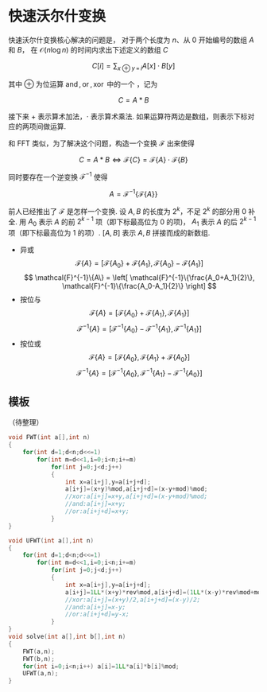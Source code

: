 # 快速沃尔什变换

快速沃尔什变换核心解决的问题是，
对于两个长度为 $n$、从 $0$
开始编号的数组 $A$ 和 $B$，
在 $\mathcal{O}(n\log{n})$
的时间内求出下述定义的数组 $C$

$$C[i] = \sum_{x \oplus y \, = \, i}{A[x] \cdot B[y]}$$

其中 $\oplus$ 为位运算 $\operatorname{and}, \operatorname{or}, \operatorname{xor}$ 中的一个 ，记为

$$C = A * B$$

接下来 $+$ 表示算术加法，$\cdot$ 表示算术乘法.
如果运算符两边是数组，则表示下标对应的两项间做运算.

和 FFT 类似，为了解决这个问题，构造一个变换 $\mathcal{F}$ 出来使得

$$
C = A * B
\Longleftrightarrow
\mathcal{F}\{C\} = \mathcal{F}\{A\} \cdot \mathcal{F}\{B\}
$$

同时要存在一个逆变换 $\mathcal{F}^{-1}$ 使得

$$A = \mathcal{F}^{-1}\{\mathcal{F}\{A\}\}$$

前人已经推出了 $\mathcal{F}$ 是怎样一个变换.
设 $A, B$ 的长度为 $2^k$，不足 $2^k$ 的部分用 $0$ 补全.
用 $A_0$ 表示 $A$ 的前 $2^{k-1}$ 项（即下标最高位为 $0$ 的项)，
$A_1$ 表示 $A$ 的后 $2^{k-1}$ 项（即下标最高位为 $1$ 的项）.
$[A, B]$ 表示 $A, B$ 拼接而成的新数组.

* 异或
$$
\mathcal{F}\{A\} =
\left[\mathcal{F}\{A_0\}+\mathcal{F}\{A_1\},
\mathcal{F}\{A_0\}-\mathcal{F}\{A_1\}\right]
$$
$$
\mathcal{F}^{-1}\{A\} =
\left[
\mathcal{F}^{-1}\{\frac{A_0+A_1}{2}\},
\mathcal{F}^{-1}\{\frac{A_0-A_1}{2}\}
\right]
$$
* 按位与
$$
\mathcal{F}\{A\} =
\left[\mathcal{F}\{A_0\}+\mathcal{F}\{A_1\},
\mathcal{F}\{A_1\}\right]
$$
$$
\mathcal{F}^{-1}\{A\} =
\left[
\mathcal{F}^{-1}\{A_0\}-\mathcal{F}^{-1}\{A_1\},
\mathcal{F}^{-1}\{A_1\}
\right]
$$
* 按位或
$$
\mathcal{F}\{A\} =
\left[\mathcal{F}\{A_0\},
\mathcal{F}\{A_1\}+\mathcal{F}\{A_0\}\right]
$$
$$
\mathcal{F}^{-1}\{A\} =
\left[
\mathcal{F}^{-1}\{A_0\},
\mathcal{F}^{-1}\{A_1\}-\mathcal{F}^{-1}\{A_0\}
\right]
$$

## 模板
（待整理）
```cpp
void FWT(int a[],int n)  
{  
    for(int d=1;d<n;d<<=1)  
        for(int m=d<<1,i=0;i<n;i+=m)  
            for(int j=0;j<d;j++)  
            {  
                int x=a[i+j],y=a[i+j+d];  
                a[i+j]=(x+y)%mod,a[i+j+d]=(x-y+mod)%mod;  
                //xor:a[i+j]=x+y,a[i+j+d]=(x-y+mod)%mod;  
                //and:a[i+j]=x+y;  
                //or:a[i+j+d]=x+y;  
            }  
}

void UFWT(int a[],int n)  
{  
    for(int d=1;d<n;d<<=1)  
        for(int m=d<<1,i=0;i<n;i+=m)  
            for(int j=0;j<d;j++)  
            {  
                int x=a[i+j],y=a[i+j+d];  
                a[i+j]=1LL*(x+y)*rev%mod,a[i+j+d]=(1LL*(x-y)*rev%mod+mod)%mod;  
                //xor:a[i+j]=(x+y)/2,a[i+j+d]=(x-y)/2;  
                //and:a[i+j]=x-y;  
                //or:a[i+j+d]=y-x;  
            }  
}
void solve(int a[],int b[],int n)  
{  
    FWT(a,n);  
    FWT(b,n);  
    for(int i=0;i<n;i++) a[i]=1LL*a[i]*b[i]%mod;  
    UFWT(a,n);  
}
```
